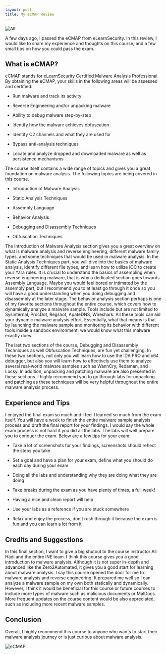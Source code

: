 ```yaml
---
layout: post
title: My eCMAP Review
---
```

![Alt](https://bohansec.com/assets/ecmap/1.jpg "Photo by Qijin Xu on Unsplash")

A few days ago, I passed the eCMAP from eLearnSecurity. In this review, I would like to share my experience and thoughts on this course, and a few small tips on how you could pass the exam. 

## What is eCMAP? 

eCMAP stands for eLearnSecurity Certified Malware Analysis Professional. By obtaining the eCMAP, your skills in the following areas will be assessed and certified:

* Run malware and track its activity

* Reverse Engineering and/or unpacking malware
    
* Ability to debug malware step-by-step
    
* Identify how the malware achieves obfuscation
    
* Identify C2 channels and what they are used for
    
* Bypass anti-analysis techniques
    
* Locate and analyze dropped and downloaded malware as well as persistence mechanisms

The course itself contains a wide range of topics and gives you a great foundation on malware analysis. The following topics are being covered in this course. 

* Introduction of Malware Analysis

* Static Analysis Techniques

* Assembly Language

* Behavior Analysis

* Debugging and Disassembly Techniques

* Obfuscation Techniques

The Introduction of Malware Analysis section gives you a great overview on what is malware analysis and reverse engineering, different malware family types, and some techniques that would be used in malware analysis. In the Static Analysis Techniques part, you will dive into the basics of malware analysis, identify different file types, and learn how to utilize IOC to create your Yara rules. It is crucial to understand the basics of assembling when reverse engineering malware, that is why a dedicated section goes towards Assembly Language. Maybe you would feel bored or intimated by the assembly part, but I recommend you to at least go through it once so you will have a good understanding when you doing debugging and disassembly at the later stage. The behavior analysis section perhaps is one of my favorite sections throughout the entire course, which covers how to dynamically analyze a malware sample. Tools include but are not limited to Sysinternal, ProcDot, Regshot, ApateDNS, Wireshark. All these tools can aid your dynamic malware analysis effort. Essentially, what that means is that by launching the malware sample and monitoring its behavior with different tools inside a sandbox environment, we would know what this malware exactly does.

The last two sections of the course, Debugging and Disassembly Techniques as well Obfuscation Techniques, are fun yet challenging. In these two sections, not only you will learn how to use the IDA PRO and x64 debugger, but also you will learn how to effectively use them to analyze several real-world malware samples such as WannCry, Redaman, and Locky. In addition, unpacking and patching malware are also presented in these sections. I highly recommend you to go through labs for unpacking and patching as these techniques will be very helpful throughout the entire malware analysis process. 

## Experience and Tips 

I enjoyed the final exam so much and I feel I learned so much from the exam itself. You will have a week to finish the entire malware sample analysis process and draft the final report for your findings. I would say the whole exam process is not hard if you did all the labs. The labs will well prepare you to conquer the exam. Below are a few tips for your exam. 

* Take a lot of screenshots for your findings, screenshots should reflect the steps you take

* Set a goal and have a plan for your exam, define what you should do each day during your exam

* Doing all the labs and understanding why they are doing what they are doing

* Take breaks during the exam as you have plenty of times, a full week!

* Having a nice and clean report will help

* Use your labs as a reference if you are stuck somewhere

* Relax and enjoy the process, don’t rush through it because the exam is fun and you can learn a lot from it

## Credits and Suggestions  

In this final section, I want to give a big shutout to the course instructor Ali Hadi and the entire INE team. I think this course gives you a good introduction to malware analysis. Although it is not super in-depth and advanced like the Zero2Automated, it gives you a good start for learning about malware analysis. I say this course opened the door for me to malware analysis and reverse engineering. It prepared me well so I can analyze a malware sample on my own both statically and dynamically. However, I think it would be beneficial for this course or future courses to include more types of malware such as malicious documents or MalDocs. More frequent updates on the course content would be also appreciated, such as including more recent malware samples. 

## Conclusion

Overall, I highly recommend this course to anyone who wants to start their malware analysis journey or is just curious about malware analysis. 

![eCMAP](https://bohansec.com/assets/ecmap/2.PNG "eCMAP")




